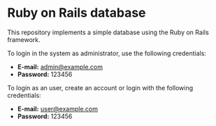 # Ruby on Rails database

This repository implements a simple database using the Ruby on Rails framework.

To login in the system as administrator, use the following credentials:
- **E-mail:** admin@example.com
- **Password:** 123456

To login as an user, create an account or login with the following credentials:
- **E-mail:** user@example.com
- **Password:** 123456
